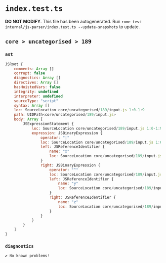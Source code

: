 # `index.test.ts`

**DO NOT MODIFY**. This file has been autogenerated. Run `rome test internal/js-parser/index.test.ts --update-snapshots` to update.

## `core > uncategorised > 189`

### `ast`

```javascript
JSRoot {
	comments: Array []
	corrupt: false
	diagnostics: Array []
	directives: Array []
	hasHoistedVars: false
	integrity: undefined
	interpreter: undefined
	sourceType: "script"
	syntax: Array []
	loc: SourceLocation core/uncategorised/189/input.js 1:0-1:9
	path: UIDPath<core/uncategorised/189/input.js>
	body: Array [
		JSExpressionStatement {
			loc: SourceLocation core/uncategorised/189/input.js 1:0-1:9
			expression: JSBinaryExpression {
				operator: "|"
				loc: SourceLocation core/uncategorised/189/input.js 1:0-1:9
				left: JSReferenceIdentifier {
					name: "x"
					loc: SourceLocation core/uncategorised/189/input.js 1:0-1:1 (x)
				}
				right: JSBinaryExpression {
					operator: "^"
					loc: SourceLocation core/uncategorised/189/input.js 1:4-1:9
					left: JSReferenceIdentifier {
						name: "y"
						loc: SourceLocation core/uncategorised/189/input.js 1:4-1:5 (y)
					}
					right: JSReferenceIdentifier {
						name: "z"
						loc: SourceLocation core/uncategorised/189/input.js 1:8-1:9 (z)
					}
				}
			}
		}
	]
}
```

### `diagnostics`

```
✔ No known problems!

```
